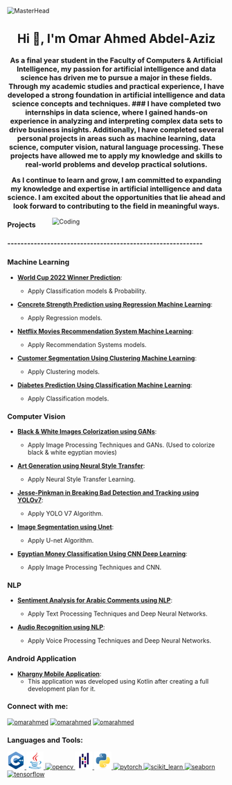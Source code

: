 ![MasterHead](https://cdn.ttgtmedia.com/visuals/ComputerWeekly/Hero%20Images/AI-brain-circuit-computer-chip-Getty.jpg)

<h1 align="center">Hi 👋, I'm Omar Ahmed Abdel-Aziz</h1>
<h3 align="center">As a final year student in the Faculty of Computers & Artificial Intelligence, my passion for artificial intelligence and data science has driven me to pursue a major in these fields. Through my academic studies and practical experience, I have developed a strong foundation in artificial intelligence and data science concepts and techniques.
###                                                                                                                                                                       
I have completed two internships in data science, where I gained hands-on experience in analyzing and interpreting complex data sets to drive business insights. Additionally, I have completed several personal projects in areas such as machine learning, data science, computer vision, natural language processing. These projects have allowed me to apply my knowledge and skills to real-world problems and develop practical solutions.

As I continue to learn and grow, I am committed to expanding my knowledge and expertise in artificial intelligence and data science. I am excited about the opportunities that lie ahead and look forward to contributing to the field in meaningful ways.</h3>
<img align="right" alt="Coding" width="400" src="https://frogdesign.nyc3.cdn.digitaloceanspaces.com/wp-content/uploads/2020/08/04192430/AI_designing-with-data.gif">



### Projects
### -----------------------------------------------------------

### Machine Learning
- [__World Cup 2022 Winner Prediction__](https://github.com/OmarAhmedAbdelAziz/World-Cup-2022-Winner-Prediction):
  - Apply Classification models & Probability.

- [__Concrete Strength Prediction using Regression Machine Learning__](https://github.com/OmarAhmedAbdelAziz/Concrete-Strength-Prediction-using-Regression-Machine-Learning):
  - Apply Regression models.
  
- [__Netflix Movies Recommendation System Machine Learning__](https://github.com/OmarAhmedAbdelAziz/Netflix-Movies-Recommendation-System-Machine-Learning):
  - Apply Recommendation Systems models.
 
- [__Customer Segmentation Using Clustering Machine Learning__](https://github.com/OmarAhmedAbdelAziz/Customer-Segmentation-Using-Clustering-Machine-Learning):
  - Apply Clustering models.

- [__Diabetes Prediction Using Classification Machine Learning__](https://github.com/OmarAhmedAbdelAziz/Diabetes-Prediction-Using-Classification-MachineLearning):
  - Apply Classification models.
  
### Computer Vision 

- [__Black & White Images Colorization using GANs__](https://github.com/OmarAhmedAbdelAziz/Black-White-Images-Colorization-using-GANs-Computer-Vision):
  - Apply Image Processing Techniques and GANs. (Used to colorize black & white egyptian movies)

- [__Art Generation using Neural Style Transfer__](https://github.com/OmarAhmedAbdelAziz/Art-Generation-using-Neural-Style-Transfer):
  - Apply Neural Style Transfer Learning.
  
- [__Jesse-Pinkman in Breaking Bad Detection and Tracking using YOLOv7__](https://github.com/OmarAhmedAbdelAziz/Jesse-Pinkman-in-Breaking-Bad-Detection-and-Tracking-using-YOLOv7):
  - Apply YOLO V7 Algorithm.
  
- [__Image Segmentation using Unet__](https://github.com/OmarAhmedAbdelAziz/Image-Segmentation-using-U-net):
  - Apply U-net Algorithm.
  
- [__Egyptian Money Classification Using CNN Deep Learning__](https://github.com/OmarAhmedAbdelAziz/Egyptian-Money-Classification-Using-CNN-Deep-Learning-):
  - Apply Image Processing Techniques and CNN.
  
### NLP

- [__Sentiment Analysis for Arabic Comments using NLP__](https://github.com/OmarAhmedAbdelAziz/Sentiment-Analysis-for-Arabic-Comments-using-NLP):
  - Apply Text Processing Techniques and Deep Neural Networks.

- [__Audio Recognition using NLP__](https://github.com/OmarAhmedAbdelAziz/Audio-Recognition-Using-NLP):
  - Apply Voice Processing Techniques and Deep Neural Networks.

### Android Application

- [__Khargny Mobile Application__](https://github.com/OmarAhmedAbdelAziz/Khargny-Mobile-Application):
  - This application was developed using Kotlin after creating a full development plan for it.

<h3 align="left">Connect with me:</h3>
<p align="left">
<a href="https://www.linkedin.com/in/omar-ahmed-abdel-aziz-958baa215/" target="blank"><img align="center" src="https://raw.githubusercontent.com/rahuldkjain/github-profile-readme-generator/master/src/images/icons/Social/linked-in-alt.svg" alt="omarahmed" height="30" width="40" /></a>
<a href="https://www.facebook.com/omar.ahmeduwk.33" target="blank"><img align="center" src="https://raw.githubusercontent.com/rahuldkjain/github-profile-readme-generator/master/src/images/icons/Social/facebook.svg" alt="omarahmed" height="30" width="40" /></a>
<a href="https://www.instagram.com/omar_abdel_aziz_/" target="blank"><img align="center" src="https://raw.githubusercontent.com/rahuldkjain/github-profile-readme-generator/master/src/images/icons/Social/instagram.svg" alt="omarahmed" height="30" width="40" /></a>
</p>

<h3 align="left">Languages and Tools:</h3>
<p align="left"> <a href="https://www.w3schools.com/cpp/" target="_blank" rel="noreferrer"> <img src="https://raw.githubusercontent.com/devicons/devicon/master/icons/cplusplus/cplusplus-original.svg" alt="cplusplus" width="40" height="40"/> </a> <a href="https://www.java.com" target="_blank" rel="noreferrer"> <img src="https://raw.githubusercontent.com/devicons/devicon/master/icons/java/java-original.svg" alt="java" width="40" height="40"/> </a> <a href="https://opencv.org/" target="_blank" rel="noreferrer"> <img src="https://www.vectorlogo.zone/logos/opencv/opencv-icon.svg" alt="opencv" width="40" height="40"/> </a> <a href="https://pandas.pydata.org/" target="_blank" rel="noreferrer"> <img src="https://raw.githubusercontent.com/devicons/devicon/2ae2a900d2f041da66e950e4d48052658d850630/icons/pandas/pandas-original.svg" alt="pandas" width="40" height="40"/> </a> <a href="https://www.python.org" target="_blank" rel="noreferrer"> <img src="https://raw.githubusercontent.com/devicons/devicon/master/icons/python/python-original.svg" alt="python" width="40" height="40"/> </a> <a href="https://pytorch.org/" target="_blank" rel="noreferrer"> <img src="https://www.vectorlogo.zone/logos/pytorch/pytorch-icon.svg" alt="pytorch" width="40" height="40"/> </a> <a href="https://scikit-learn.org/" target="_blank" rel="noreferrer"> <img src="https://upload.wikimedia.org/wikipedia/commons/0/05/Scikit_learn_logo_small.svg" alt="scikit_learn" width="40" height="40"/> </a> <a href="https://seaborn.pydata.org/" target="_blank" rel="noreferrer"> <img src="https://seaborn.pydata.org/_images/logo-mark-lightbg.svg" alt="seaborn" width="40" height="40"/> </a> <a href="https://www.tensorflow.org" target="_blank" rel="noreferrer"> <img src="https://www.vectorlogo.zone/logos/tensorflow/tensorflow-icon.svg" alt="tensorflow" width="40" height="40"/> </a> </p>



